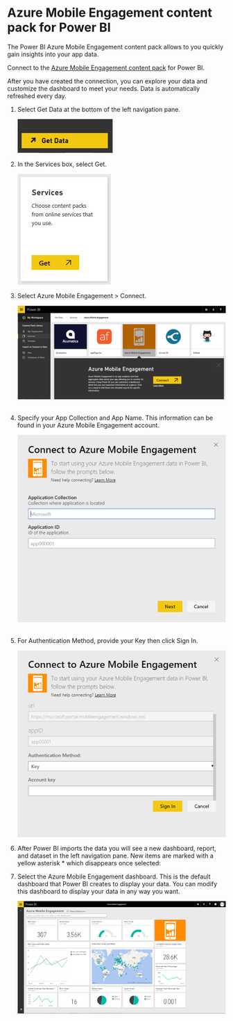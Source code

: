 ﻿<properties
   pageTitle="Azure Mobile Engagement content pack for Power BI"
   description="Azure Mobile Engagement content pack for Power BI"
   services="powerbi"
   documentationCenter=""
   authors="theresapalmer"
   manager="mblythe"
   editor=""
   tags=""/>

<tags
   ms.service="powerbi"
   ms.devlang="NA"
   ms.topic="article"
   ms.tgt_pltfrm="NA"
   ms.workload="powerbi"
   ms.date="02/08/2015"
   ms.author="tpalmer"/>
   
# Azure Mobile Engagement content pack for Power&nbsp;BI

The Power BI Azure Mobile Engagement content pack allows to you quickly gain insights into your app data.

Connect to the [Azure Mobile Engagement content pack](https://app.powerbi.com/groups/me/getdata/services/azme) for Power BI.

After you have created the connection, you can explore your data and customize the dashboard to meet your needs. Data is automatically refreshed every day.

1. Select Get Data at the bottom of the left navigation pane.

	![](media/powerbi-content-pack-azure-mobile/getdata.png)

2. In the Services box, select Get.

	![](media/powerbi-content-pack-azure-mobile/Services.PNG)

3. Select Azure Mobile Engagement \> Connect.

	![](media/powerbi-content-pack-azure-mobile/Connect.PNG) 

4. Specify your App Collection and App Name. This information can be found in your Azure Mobile Engagement account.

	![](media/powerbi-content-pack-azure-mobile/Parameters.PNG) 

5. For Authentication Method, provide your Key then click Sign In.

	![](media/powerbi-content-pack-azure-mobile/Creds.PNG)

6. After Power BI imports the data you will see a new dashboard, report, and dataset in the left navigation pane. New items are marked with a yellow asterisk \* which disappears once selected:

7. Select the Azure Mobile Engagement dashboard. This is the default dashboard that Power BI creates to display your data. You can modify this dashboard to display your data in any way you want.

	![](media/powerbi-content-pack-azure-mobile/Dashboard.png)

 
